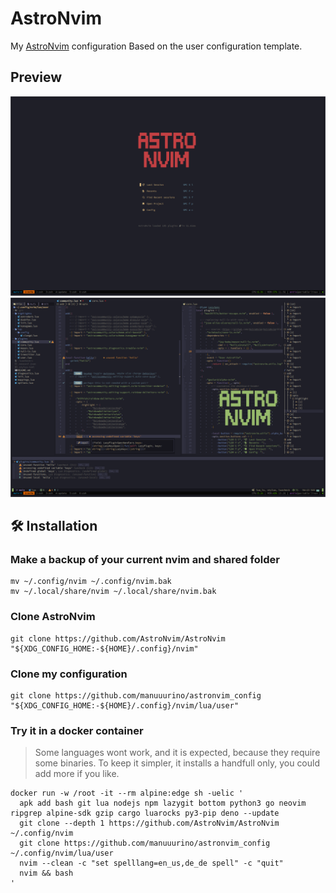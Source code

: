 # AstroNvim

My [AstroNvim](https://github.com/AstroNvim/AstroNvim) configuration Based on
the user configuration template.

## Preview

![Dasboard](./assets/dashboard.png) ![Overview](./assets/overview.png)

<!-- TODO: requirements
## Requirements
- cargo
- node
- lua
- deno
...

### Archlinux

```shell
sudo pacman -S 
``` -->

## 🛠️ Installation

### Make a backup of your current nvim and shared folder

```shell
mv ~/.config/nvim ~/.config/nvim.bak
mv ~/.local/share/nvim ~/.local/share/nvim.bak
```

### Clone AstroNvim

```shell
git clone https://github.com/AstroNvim/AstroNvim "${XDG_CONFIG_HOME:-${HOME}/.config}/nvim"
```

### Clone my configuration

```shell
git clone https://github.com/manuuurino/astronvim_config "${XDG_CONFIG_HOME:-${HOME}/.config}/nvim/lua/user"
```

### Try it in a docker container


> Some languages wont work, and it is expected, because they require some
> binaries. To keep it simpler, it installs a handfull only, you could add more
> if you like.

<!-- credits: https://github.com/AstroNvim/docs/blob/8646dd525c476fdb7429c310f4ff8018bf2f285f/src/content/docs/index.mdx#L106-L114 -->
```shell
docker run -w /root -it --rm alpine:edge sh -uelic '
  apk add bash git lua nodejs npm lazygit bottom python3 go neovim ripgrep alpine-sdk gzip cargo luarocks py3-pip deno --update
  git clone --depth 1 https://github.com/AstroNvim/AstroNvim ~/.config/nvim
  git clone https://github.com/manuuurino/astronvim_config ~/.config/nvim/lua/user
  nvim --clean -c "set spelllang=en_us,de_de spell" -c "quit"
  nvim && bash
'
```
